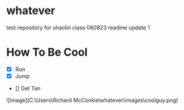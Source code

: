 # whatever
test repository for shaolin class 060823
readme update 1

# How To Be Cool
- [x] Run
- [x] Jump
- [] Get Tan

![image](C:\Users\Richard McConkie\whatever\images\coolguy.png)
